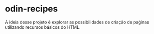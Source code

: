# odin-recipes

A ideia desse projeto é explorar as possibilidades de criação de paǵinas utilizando recursos básicos do HTML.